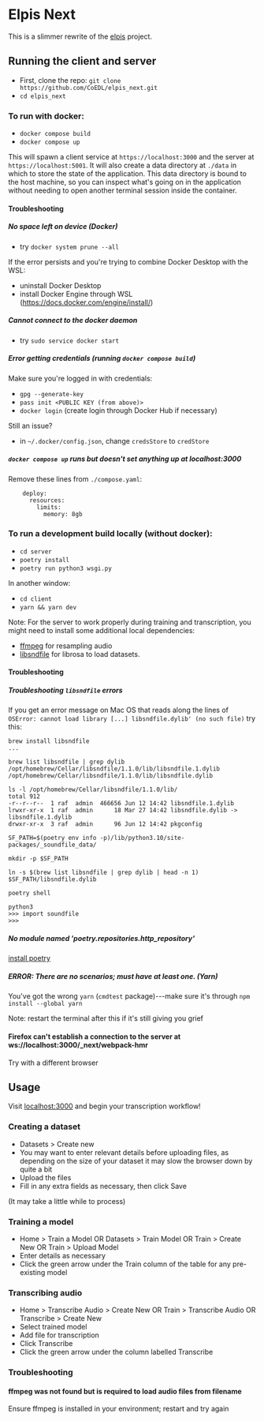 # Elpis Next
This is a slimmer rewrite of the [elpis](https://github.com/CoEDL/elpis) project.

## Running the client and server
- First, clone the repo: `git clone https://github.com/CoEDL/elpis_next.git`
- `cd elpis_next`

### To run with docker:
- `docker compose build`
- `docker compose up`

This will spawn a client service at `https://localhost:3000` and the server at `https://localhost:5001`. It will also create a data directory at `./data` in which to store the state of the application. This data directory is bound to the host machine, so you can inspect what's going on in the application without needing to open another terminal session inside the container.

#### Troubleshooting
##### No space left on device (Docker)
- try `docker system prune --all`

If the error persists and you're trying to combine Docker Desktop with the WSL:
- uninstall Docker Desktop
- install Docker Engine through WSL (https://docs.docker.com/engine/install/)

##### Cannot connect to the docker daemon
- try `sudo service docker start`

##### Error getting credentials (running `docker compose build`)
Make sure you're logged in with credentials:
- `gpg --generate-key`
- `pass init <PUBLIC KEY (from above)>`
- `docker login` (create login through Docker Hub if necessary)

Still an issue?
- in `~/.docker/config.json`, change `credsStore` to `credStore`

##### `docker compose up` runs but doesn't set anything up at localhost:3000
Remove these lines from `./compose.yaml`:
```
    deploy:
      resources:
        limits:
          memory: 8gb
```

### To run a development build locally (without docker):
- `cd server`
- `poetry install`
- `poetry run python3 wsgi.py`

In another window:
- `cd client`
- `yarn && yarn dev`

Note: For the server to work properly during training and transcription, you might need to install some additional local dependencies:

- [ffmpeg](https://formulae.brew.sh/formula/ffmpeg) for resampling audio
- [libsndfile](https://formulae.brew.sh/formula/libsndfile) for librosa to load datasets.

#### Troubleshooting
##### Troubleshooting `libsndfile` errors
If you get an error message on Mac OS that reads along the lines of
```OSError: cannot load library [...] libsndfile.dylib' (no such file)```
try this:
```
brew install libsndfile
...

brew list libsndfile | grep dylib
/opt/homebrew/Cellar/libsndfile/1.1.0/lib/libsndfile.1.dylib
/opt/homebrew/Cellar/libsndfile/1.1.0/lib/libsndfile.dylib

ls -l /opt/homebrew/Cellar/libsndfile/1.1.0/lib/
total 912
-r--r--r--  1 raf  admin  466656 Jun 12 14:42 libsndfile.1.dylib
lrwxr-xr-x  1 raf  admin      18 Mar 27 14:42 libsndfile.dylib -> libsndfile.1.dylib
drwxr-xr-x  3 raf  admin      96 Jun 12 14:42 pkgconfig

SF_PATH=$(poetry env info -p)/lib/python3.10/site-packages/_soundfile_data/

mkdir -p $SF_PATH

ln -s $(brew list libsndfile | grep dylib | head -n 1) $SF_PATH/libsndfile.dylib

poetry shell

python3
>>> import soundfile
>>>
```

##### No module named 'poetry.repositories.http_repository'
[install poetry](https://python-poetry.org/docs/)

##### ERROR: There are no scenarios; must have at least one. (Yarn)
You've got the wrong `yarn` (`cmdtest` package)---make sure it's through `npm install --global yarn`

Note: restart the terminal after this if it's still giving you grief

#### Firefox can't establish a connection to the server at ws://localhost:3000/_next/webpack-hmr
Try with a different browser


## Usage
Visit [localhost:3000](http://localhost:3000) and begin your transcription workflow!

### Creating a dataset
- Datasets > Create new
- You may want to enter relevant details before uploading files, as depending on the size of your dataset it may slow the browser down by quite a bit
- Upload the files
- Fill in any extra fields as necessary, then click Save

(It may take a little while to process)

### Training a model
- Home > Train a Model OR Datasets > Train Model OR Train > Create New OR Train > Upload Model
- Enter details as necessary
- Click the green arrow under the Train column of the table for any pre-existing model

### Transcribing audio
- Home > Transcribe Audio > Create New OR Train > Transcribe Audio OR Transcribe > Create New
- Select trained model
- Add file for transcription
- Click Transcribe
- Click the green arrow under the column labelled Transcribe

### Troubleshooting
#### ffmpeg was not found but is required to load audio files from filename
Ensure ffmpeg is installed in your environment; restart and try again
